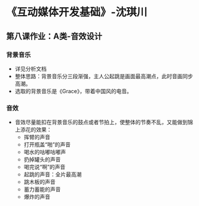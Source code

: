 # 《互动媒体开发基础》-沈琪川
## 第八课作业：A类-音效设计
### 背景音乐
* 详见分析文档
* 整体思路：背景音乐分三段渐强，主人公起跳是画面最高潮点，此时音画同步高潮。
* 选取的背景音乐是《Grace》，带着中国风的电音。
### 音效
* 音效尽量能扣在背景音乐的鼓点或者节拍上，使整体的节奏不乱，又能做到锦上添花的效果：
  * 挥臂的声音
  * 打开瓶盖“啪”的声音
  * 喝水的咕嘟咕嘟声
  * 扔掉罐头的声音
  * 喝完说“啊”的声音
  * 起跳的声音：全片最高潮
  * 跳木板的声音
  * 蓄力蓄能的声音
  * 爆炸的声音
